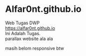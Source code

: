# Alfar0nt.github.io
Web Tugas DWP<br>
https://alfar0nt.github.io<br>
Ini Adalah Tugas.<br>
parallax website ala ala<br>



masih belom responsive btw
